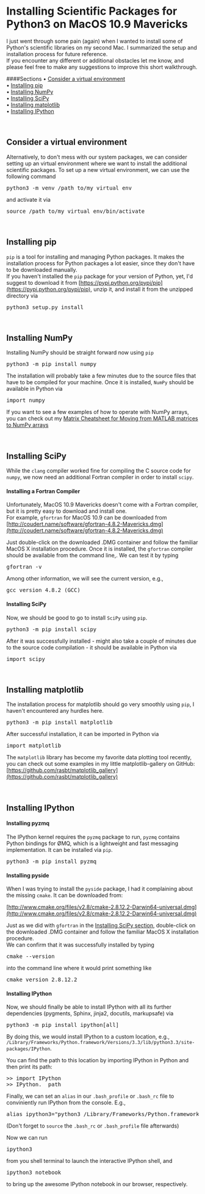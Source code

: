 # Installing Scientific Packages for Python3 on MacOS 10.9 Mavericks

I just went through some pain (again) when I wanted to install some of Python's scientific libraries on my second Mac. I summarized the setup and installation process for future reference.  
If you encounter any different or additional obstacles let me know, and please feel free to make any suggestions to improve this short walkthrough.

####Sections
&#8226; [Consider a virtual environment](#venv)<br>
&#8226; [Installing pip](#pip)<br>
&#8226; [Installing NumPy](#numpy)<br>
&#8226; [Installing SciPy](#scipy)<br>
&#8226; [Installing matplotlib](#matplotlib)<br>
&#8226; [Installing IPython](#ipython)<br>


<a name="venv"></a>
<br>
## Consider a virtual environment

Alternatively, to don't mess with our system packages, we can consider setting up an virtual environment where we want to install the additional scientific packages. To set up a new virtual environment, we can use the following command

<pre>python3 -m venv /path_to/my_virtual_env</pre>

and activate it via

<pre>source /path_to/my_virtual_env/bin/activate</pre>



<a name="pip"></a>
<br>
## Installing pip
`pip` is a tool for installing and managing Python packages. It makes the installation process for Python packages a lot easier, since they don't have to be downloaded manually.  
If you haven't installed the `pip` package for your version of Python, yet, I'd suggest to download it from [https://pypi.python.org/pypi/pip](https://pypi.python.org/pypi/pip), unzip it, and install it from the unzipped directory via 
<pre>python3 setup.py install</pre>


<a name="numpy"></a>
<br>
## Installing NumPy

Installing NumPy should be straight forward now using `pip`

<pre>python3 -m pip install numpy</pre>

The installation will probably take a few minutes due to the source files that have to be compiled for your machine. Once it is installed, `NumPy` should be available in Python via

<pre>import numpy</pre>

If you want to see a few examples of how to operate with NumPy arrays, you can check out my [Matrix Cheatsheet for Moving from MATLAB matrices to NumPy arrays](http://sebastianraschka.com/Articles/2014_matlab_vs_numpy.html)


<a name="scipy"></a>
<br>
## Installing SciPy

While the `clang` compiler worked fine for compiling the C source code for `numpy`, we now need an additional Fortran compiler in order to install `scipy`.   

#### Installing a Fortran Compiler
Unfortunately, MacOS 10.9 Mavericks doesn't come with a Fortran compiler, but it is pretty easy to download and install one.  
For example, `gfortran` for MacOS 10.9 can be downloaded from [http://coudert.name/software/gfortran-4.8.2-Mavericks.dmg](http://coudert.name/software/gfortran-4.8.2-Mavericks.dmg)

Just double-click on the downloaded .DMG container and follow the familiar MacOS X installation procedure. Once it is installed, the `gfortran` compiler should be available from the command line,. We can test it by typing

<pre>gfortran -v</pre>
Among other information, we will see the current version, e.g.,   
<pre>gcc version 4.8.2 (GCC)</pre>

#### Installing SciPy

Now, we should be good to go to install `SciPy` using `pip`.  
<pre>python3 -m pip install scipy</pre>

After it was successfully installed - might also take a couple of minutes due to the source code compilation - it should be available in Python via  
<pre>import scipy</pre>


<a name="matplotlib"></a>
<br>
## Installing matplotlib

The installation process for matplotlib should go very smoothly using `pip`, I haven't encountered any hurdles here.

<pre>python3 -m pip install matplotlib</pre>

After successful installation, it can be imported in Python via

<pre>import matplotlib</pre>

The `matplotlib` library has become my favorite data plotting tool recently, you can check out some examples in my little matplotlib-gallery on GitHub: [https://github.com/rasbt/matplotlib_gallery](https://github.com/rasbt/matplotlib_gallery)


<a name="ipython"></a>
<br>
## Installing IPython

#### Installing pyzmq

The IPython kernel requires the `pyzmq` package to run, `pyzmq` contains Python bindings for ØMQ, which is a lightweight and fast messaging implementation. It can be installed via `pip`.  

<pre>python3 -m pip install pyzmq</pre>


#### Installing pyside

When I was trying to install the `pyside` package, I had it complaining about the missing `cmake`. It can be downloaded from:

[http://www.cmake.org/files/v2.8/cmake-2.8.12.2-Darwin64-universal.dmg](http://www.cmake.org/files/v2.8/cmake-2.8.12.2-Darwin64-universal.dmg)

Just as we did with `gfortran` in the [Installing SciPy section](#scipy), double-click on the downloaded .DMG container and follow the familiar MacOS X installation procedure.  
We can confirm that it was successfully installed by typing  
<pre>cmake --version</pre>
into the command line where it would print something like

<pre>cmake version 2.8.12.2</pre>



#### Installing IPython

Now, we should finally be able to install IPython with all its further dependencies (pygments, Sphinx, jinja2, docutils, markupsafe) via  

<pre>python3 -m pip install ipython[all]</pre>

By doing this, we would install IPython to a custom location, e.g., `/Library/Frameworks/Python.framework/Versions/3.3/lib/python3.3/site-packages/IPython`. 

You can find the path to this location by importing IPython in Python and then print its path:

<pre>>> import IPython
>> IPython.__path__</pre>

Finally, we can set an `alias` in our `.bash_profile` or `.bash_rc` file to conviniently run IPython from the console. E.g., 

<pre>alias ipython3="python3 /Library/Frameworks/Python.framework/Versions/3.3/lib/python3.3/site-packages/IPython/terminal/ipapp.py"</pre>

(Don't forget to `source` the `.bash_rc` or `.bash_profile` file afterwards)

Now we can run   

<pre>ipython3</pre>


from you shell terminal to launch the interactive IPython shell, and   


<pre>ipython3 notebook</pre>


to bring up the awesome IPython notebook in our browser, respectively.
